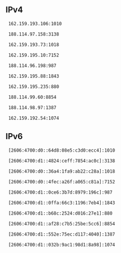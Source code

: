 ## IPv4
```
 162.159.193.106:1010
```
```
 188.114.97.158:3138
```
```
 162.159.193.73:1018
```
```
 162.159.195.10:7152
```
```
 188.114.96.198:987
```
```
 162.159.195.88:1843
```
```
 162.159.195.235:880
```
```
 188.114.99.60:8854
```
```
 188.114.98.97:1387
```
```
 162.159.192.54:1074
```

## IPv6
```
 [2606:4700:d0::64d8:08e5:c3d0:ecc4]:1010
```
```
 [2606:4700:d1::4824:ceff:7854:ac0c]:3138
```
```
 [2606:4700:d0::36a4:1fa9:ab22:c28a]:1018
```
```
 [2606:4700:d0::4fec:a26f:a065:c81a]:7152
```
```
 [2606:4700:d1::0ce6:3b7d:8979:196c]:987
```
```
 [2606:4700:d1::0ffa:66c3:1196:7eb4]:1843
```
```
 [2606:4700:d1::b68c:2524:d016:27e1]:880
```
```
 [2606:4700:d1::af28:c7b5:25be:5cc6]:8854
```
```
 [2606:4700:d1::552e:75ec:d117:4040]:1387
```
```
 [2606:4700:d1::032b:9ac1:98d1:8a98]:1074
```

